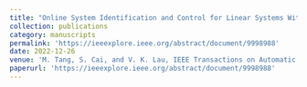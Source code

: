 ```yaml
---
title: "Online System Identification and Control for Linear Systems With Multi-Agent Controllers Over Wireless Interference Channels"
collection: publications
category: manuscripts
permalink: 'https://ieeexplore.ieee.org/abstract/document/9998988'
date: 2022-12-26
venue: 'M. Tang, S. Cai, and V. K. Lau, IEEE Transactions on Automatic Control (Full Paper), vol. 68, no. 10, pp. 6020-6035'
paperurl: 'https://ieeexplore.ieee.org/abstract/document/9998988'
---
```



